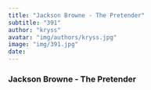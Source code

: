 ```yaml
---
title: "Jackson Browne - The Pretender"
subtitle: "391"
author: "kryss"
avatar: "img/authors/kryss.jpg"
image: "img/391.jpg"
date:
---
```


### Jackson Browne - The Pretender
